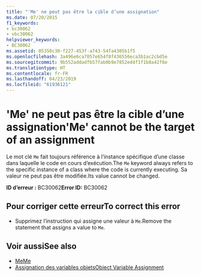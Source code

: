 ```yaml
---
title: "'Me' ne peut pas être la cible d’une assignation"
ms.date: 07/20/2015
f1_keywords:
- bc30062
- vbc30062
helpviewer_keywords:
- BC30062
ms.assetid: 05350c30-f227-453f-a743-54fa4305b1f5
ms.openlocfilehash: 3a496e6ca7057e654f8f436556eca3b1ac2cbd5e
ms.sourcegitcommit: 9b552addadfb57fab0b9e7852ed4f1f1b8a42f8e
ms.translationtype: HT
ms.contentlocale: fr-FR
ms.lasthandoff: 04/23/2019
ms.locfileid: "61936121"
---
```

# <a name="me-cannot-be-the-target-of-an-assignment"></a><span data-ttu-id="7fffa-102">'Me' ne peut pas être la cible d’une assignation</span><span class="sxs-lookup"><span data-stu-id="7fffa-102">'Me' cannot be the target of an assignment</span></span>
<span data-ttu-id="7fffa-103">Le mot clé `Me` fait toujours référence à l’instance spécifique d’une classe dans laquelle le code en cours d’exécution.</span><span class="sxs-lookup"><span data-stu-id="7fffa-103">The `Me` keyword always refers to the specific instance of a class where the code is currently executing.</span></span> <span data-ttu-id="7fffa-104">Sa valeur ne peut pas être modifiée.</span><span class="sxs-lookup"><span data-stu-id="7fffa-104">Its value cannot be changed.</span></span>  
  
 <span data-ttu-id="7fffa-105">**ID d’erreur :** BC30062</span><span class="sxs-lookup"><span data-stu-id="7fffa-105">**Error ID:** BC30062</span></span>  
  
## <a name="to-correct-this-error"></a><span data-ttu-id="7fffa-106">Pour corriger cette erreur</span><span class="sxs-lookup"><span data-stu-id="7fffa-106">To correct this error</span></span>  
  
- <span data-ttu-id="7fffa-107">Supprimez l’instruction qui assigne une valeur à `Me`.</span><span class="sxs-lookup"><span data-stu-id="7fffa-107">Remove the statement that assigns a value to `Me`.</span></span>  
  
## <a name="see-also"></a><span data-ttu-id="7fffa-108">Voir aussi</span><span class="sxs-lookup"><span data-stu-id="7fffa-108">See also</span></span>

- [<span data-ttu-id="7fffa-109">Me</span><span class="sxs-lookup"><span data-stu-id="7fffa-109">Me</span></span>](~/docs/visual-basic/programming-guide/program-structure/me-my-mybase-and-myclass.md#me)
- [<span data-ttu-id="7fffa-110">Assignation des variables objets</span><span class="sxs-lookup"><span data-stu-id="7fffa-110">Object Variable Assignment</span></span>](../../visual-basic/programming-guide/language-features/variables/object-variable-assignment.md)
